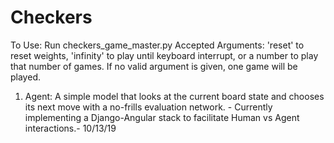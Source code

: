 # Checkers
To Use:
Run checkers_game_master.py
Accepted Arguments: 'reset' to reset weights, 'infinity' to play until keyboard interrupt, or a number to play that number of games. If no valid argument is given, one game will be played.

1. Agent: A simple model that looks at the current board state and chooses its next move with a no-frills evaluation network. - Currently implementing a Django-Angular stack to facilitate Human vs Agent interactions.- 10/13/19

